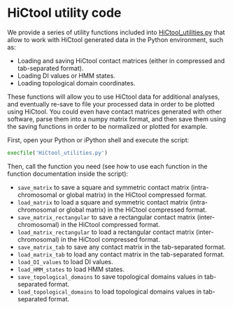 # HiCtool utility code

We provide a series of utility functions included into [HiCtool_utilities.py](/scripts/HiCtool_utilities.py) that allow to work with HiCtool generated data in the Python environment, such as:

- Loading and saving HiCtool contact matrices (either in compressed and tab-separated format).
- Loading DI values or HMM states.
- Loading topological domain coordinates.

These functions will allow you to use HiCtool data for additional analyses, and eventually re-save to file your processed data in order to be plotted using HiCtool. You could even have contact matrices generated with other software, parse them into a numpy matrix format, and then save them using the saving functions in order to be normalized or plotted for example.

First, open your Python or iPython shell and execute the script:
```Python
execfile('HiCtool_utilities.py')
```
Then, call the function you need (see how to use each function in the function documentation inside the script):

- ``save_matrix`` to save a square and symmetric contact matrix (intra-chromosomal or global matrix) in the HiCtool compressed format.
- ``load_matrix`` to load a square and symmetric contact matrix (intra-chromosomal or global matrix) in the HiCtool compressed format.
- ``save_matrix_rectangular`` to save a rectangular contact matrix (inter-chromosomal) in the HiCtool compressed format.
- ``load_matrix_rectangular`` to load a rectangular contact matrix (inter-chromosomal) in the HiCtool compressed format.
- ``save_matrix_tab`` to save any contact matrix in the tab-separated format.
- ``load_matrix_tab`` to load any contact matrix in the tab-separated format.
- ``load_DI_values`` to load DI values.
- ``load_HMM_states`` to load HMM states.
- ``save_topological_domains`` to save topological domains values in tab-separated format.
- ``load_topological_domains`` to load topological domains values in tab-separated format.




